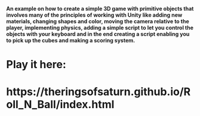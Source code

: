 <b>An example on how to create a simple 3D game with primitive objects that involves many of the principles of working with Unity like
 adding new materials, changing shapes and color, moving the camera relative to the player, implementing physics, adding a simple script
 to let you control the objects with your keyboard and in the end creating a script enabling you to pick up the cubes and making a scoring system.<b/>

<h1>Play it here: <h1/> https://theringsofsaturn.github.io/Roll_N_Ball/index.html
